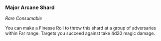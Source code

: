 ### Major Arcane Shard
_Rare Consumable_

You can make a Finesse Roll to throw this shard at a group of adversaries within Far range. Targets you succeed against take 4d20 magic damage.